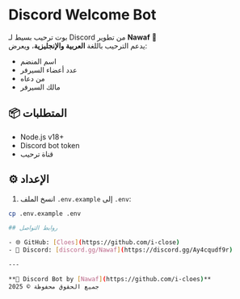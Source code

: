 # Discord Welcome Bot

بوت ترحيب بسيط لـ Discord من تطوير **Nawaf** 🎉  
يدعم الترحيب باللغة **العربية والإنجليزية**، ويعرض:
- اسم المنضم
- عدد أعضاء السيرفر
- من دعاه
- مالك السيرفر

## 📦 المتطلبات

- Node.js v18+
- Discord bot token
- قناة ترحيب

## ⚙️ الإعداد

1. انسخ الملف `.env.example` إلى `.env`:
```bash
cp .env.example .env

## روابط التواصل

- 🌐 GitHub: [Cloes](https://github.com/i-close)
- 💬 Discord: [discord.gg/Nawaf](https://discord.gg/Ay4cqudf9r)

---

**🤖 Discord Bot by [Nawaf](https://github.com/i-cloes)**  
جميع الحقوق محفوظة © 2025
